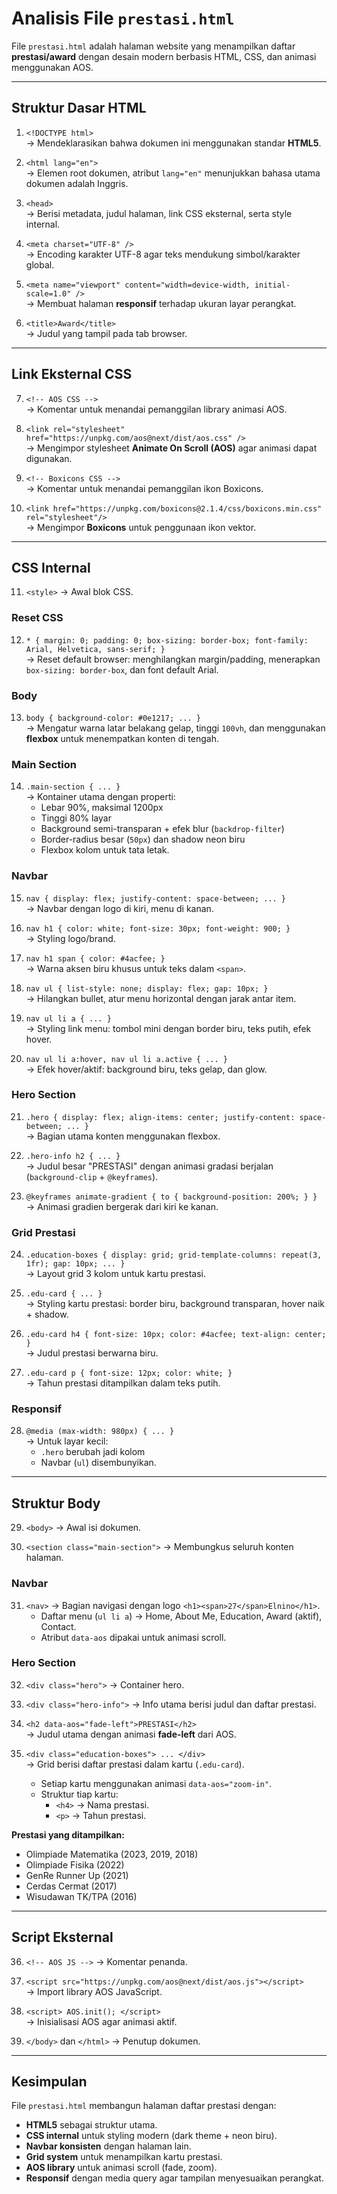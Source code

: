# Analisis File `prestasi.html`

File `prestasi.html` adalah halaman website yang menampilkan daftar **prestasi/award** dengan desain modern berbasis HTML, CSS, dan animasi menggunakan AOS.

---

## Struktur Dasar HTML

1. `<!DOCTYPE html>`  
   → Mendeklarasikan bahwa dokumen ini menggunakan standar **HTML5**.

2. `<html lang="en">`  
   → Elemen root dokumen, atribut `lang="en"` menunjukkan bahasa utama dokumen adalah Inggris.

3. `<head>`  
   → Berisi metadata, judul halaman, link CSS eksternal, serta style internal.

4. `<meta charset="UTF-8" />`  
   → Encoding karakter UTF-8 agar teks mendukung simbol/karakter global.

5. `<meta name="viewport" content="width=device-width, initial-scale=1.0" />`  
   → Membuat halaman **responsif** terhadap ukuran layar perangkat.

6. `<title>Award</title>`  
   → Judul yang tampil pada tab browser.

---

## Link Eksternal CSS

7. `<!-- AOS CSS -->`  
   → Komentar untuk menandai pemanggilan library animasi AOS.

8. `<link rel="stylesheet" href="https://unpkg.com/aos@next/dist/aos.css" />`  
   → Mengimpor stylesheet **Animate On Scroll (AOS)** agar animasi dapat digunakan.

9. `<!-- Boxicons CSS -->`  
   → Komentar untuk menandai pemanggilan ikon Boxicons.

10. `<link href="https://unpkg.com/boxicons@2.1.4/css/boxicons.min.css" rel="stylesheet"/>`  
    → Mengimpor **Boxicons** untuk penggunaan ikon vektor.

---

## CSS Internal

11. `<style>` → Awal blok CSS.

### Reset CSS
12. `* { margin: 0; padding: 0; box-sizing: border-box; font-family: Arial, Helvetica, sans-serif; }`  
    → Reset default browser: menghilangkan margin/padding, menerapkan `box-sizing: border-box`, dan font default Arial.

### Body
13. `body { background-color: #0e1217; ... }`  
    → Mengatur warna latar belakang gelap, tinggi `100vh`, dan menggunakan **flexbox** untuk menempatkan konten di tengah.

### Main Section
14. `.main-section { ... }`  
    → Kontainer utama dengan properti:  
       - Lebar 90%, maksimal 1200px  
       - Tinggi 80% layar  
       - Background semi-transparan + efek blur (`backdrop-filter`)  
       - Border-radius besar (`50px`) dan shadow neon biru  
       - Flexbox kolom untuk tata letak.

### Navbar
15. `nav { display: flex; justify-content: space-between; ... }`  
    → Navbar dengan logo di kiri, menu di kanan.

16. `nav h1 { color: white; font-size: 30px; font-weight: 900; }`  
    → Styling logo/brand.

17. `nav h1 span { color: #4acfee; }`  
    → Warna aksen biru khusus untuk teks dalam `<span>`.

18. `nav ul { list-style: none; display: flex; gap: 10px; }`  
    → Hilangkan bullet, atur menu horizontal dengan jarak antar item.

19. `nav ul li a { ... }`  
    → Styling link menu: tombol mini dengan border biru, teks putih, efek hover.

20. `nav ul li a:hover, nav ul li a.active { ... }`  
    → Efek hover/aktif: background biru, teks gelap, dan glow.

### Hero Section
21. `.hero { display: flex; align-items: center; justify-content: space-between; ... }`  
    → Bagian utama konten menggunakan flexbox.

22. `.hero-info h2 { ... }`  
    → Judul besar "PRESTASI" dengan animasi gradasi berjalan (`background-clip` + `@keyframes`).

23. `@keyframes animate-gradient { to { background-position: 200%; } }`  
    → Animasi gradien bergerak dari kiri ke kanan.

### Grid Prestasi
24. `.education-boxes { display: grid; grid-template-columns: repeat(3, 1fr); gap: 10px; ... }`  
    → Layout grid 3 kolom untuk kartu prestasi.

25. `.edu-card { ... }`  
    → Styling kartu prestasi: border biru, background transparan, hover naik + shadow.

26. `.edu-card h4 { font-size: 10px; color: #4acfee; text-align: center; }`  
    → Judul prestasi berwarna biru.

27. `.edu-card p { font-size: 12px; color: white; }`  
    → Tahun prestasi ditampilkan dalam teks putih.

### Responsif
28. `@media (max-width: 980px) { ... }`  
    → Untuk layar kecil:  
       - `.hero` berubah jadi kolom  
       - Navbar (`ul`) disembunyikan.

---

## Struktur Body

29. `<body>` → Awal isi dokumen.

30. `<section class="main-section">` → Membungkus seluruh konten halaman.

### Navbar
31. `<nav>` → Bagian navigasi dengan logo `<h1><span>27</span>Elnino</h1>`.  
    - Daftar menu (`ul li a`) → Home, About Me, Education, Award (aktif), Contact.  
    - Atribut `data-aos` dipakai untuk animasi scroll.

### Hero Section
32. `<div class="hero">` → Container hero.

33. `<div class="hero-info">` → Info utama berisi judul dan daftar prestasi.

34. `<h2 data-aos="fade-left">PRESTASI</h2>`  
    → Judul utama dengan animasi **fade-left** dari AOS.

35. `<div class="education-boxes"> ... </div>`  
    → Grid berisi daftar prestasi dalam kartu (`.edu-card`).  
    - Setiap kartu menggunakan animasi `data-aos="zoom-in"`.  
    - Struktur tiap kartu:  
      - `<h4>` → Nama prestasi.  
      - `<p>` → Tahun prestasi.

**Prestasi yang ditampilkan:**
- Olimpiade Matematika (2023, 2019, 2018)  
- Olimpiade Fisika (2022)  
- GenRe Runner Up (2021)  
- Cerdas Cermat (2017)  
- Wisudawan TK/TPA (2016)

---

## Script Eksternal

36. `<!-- AOS JS -->` → Komentar penanda.

37. `<script src="https://unpkg.com/aos@next/dist/aos.js"></script>`  
    → Import library AOS JavaScript.

38. `<script> AOS.init(); </script>`  
    → Inisialisasi AOS agar animasi aktif.

39. `</body>` dan `</html>` → Penutup dokumen.

---

## Kesimpulan

File `prestasi.html` membangun halaman daftar prestasi dengan:  
- **HTML5** sebagai struktur utama.  
- **CSS internal** untuk styling modern (dark theme + neon biru).  
- **Navbar konsisten** dengan halaman lain.  
- **Grid system** untuk menampilkan kartu prestasi.  
- **AOS library** untuk animasi scroll (fade, zoom).  
- **Responsif** dengan media query agar tampilan menyesuaikan perangkat.  
